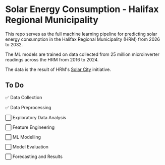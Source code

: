 # Solar Energy Consumption - Halifax Regional Municipality

This repo serves as the full machine learning pipeline for predicting solar energy consumption in the Halifax Regional Municipality (HRM) from 2026 to 2032.

The ML models are trained on data collected from 25 million microinverter readings across the HRM from 2016 to 2024.

The data is the result of HRM's [Solar City](https://www.halifax.ca/home-property/solar-projects/about-solar-city) initiative.

## To Do

:white_check_mark: Data Collection

:white_check_mark: Data Preprocessing

:white_large_square: Exploratory Data Analysis

:white_large_square: Feature Engineering

:white_large_square: ML Modelling

:white_large_square: Model Evaluation

:white_large_square: Forecasting and Results

